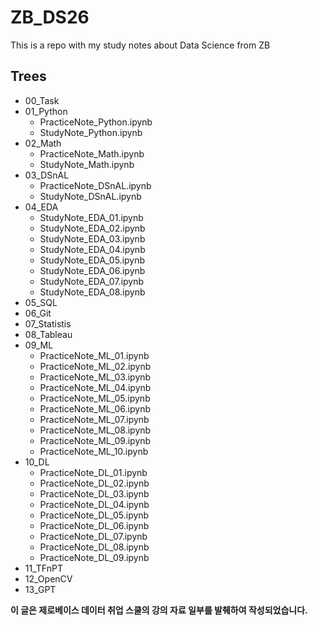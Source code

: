 # ZB_DS26
This is a repo with my study notes about Data Science from ZB

## Trees
- 00_Task
- 01_Python
    - PracticeNote_Python.ipynb
    - StudyNote_Python.ipynb
- 02_Math
    - PracticeNote_Math.ipynb
    - StudyNote_Math.ipynb
- 03_DSnAL
    - PracticeNote_DSnAL.ipynb
    - StudyNote_DSnAL.ipynb
- 04_EDA
    - StudyNote_EDA_01.ipynb
    - StudyNote_EDA_02.ipynb
    - StudyNote_EDA_03.ipynb
    - StudyNote_EDA_04.ipynb
    - StudyNote_EDA_05.ipynb
    - StudyNote_EDA_06.ipynb
    - StudyNote_EDA_07.ipynb
    - StudyNote_EDA_08.ipynb
- 05_SQL
- 06_Git
- 07_Statistis
- 08_Tableau
- 09_ML
    - PracticeNote_ML_01.ipynb
    - PracticeNote_ML_02.ipynb
    - PracticeNote_ML_03.ipynb
    - PracticeNote_ML_04.ipynb
    - PracticeNote_ML_05.ipynb
    - PracticeNote_ML_06.ipynb
    - PracticeNote_ML_07.ipynb
    - PracticeNote_ML_08.ipynb
    - PracticeNote_ML_09.ipynb
    - PracticeNote_ML_10.ipynb
- 10_DL
    - PracticeNote_DL_01.ipynb
    - PracticeNote_DL_02.ipynb
    - PracticeNote_DL_03.ipynb
    - PracticeNote_DL_04.ipynb
    - PracticeNote_DL_05.ipynb
    - PracticeNote_DL_06.ipynb
    - PracticeNote_DL_07.ipynb
    - PracticeNote_DL_08.ipynb
    - PracticeNote_DL_09.ipynb
- 11_TFnPT
- 12_OpenCV
- 13_GPT






**이 글은 제로베이스 데이터 취업 스쿨의 강의 자료 일부를 발췌하여 작성되었습니다.**